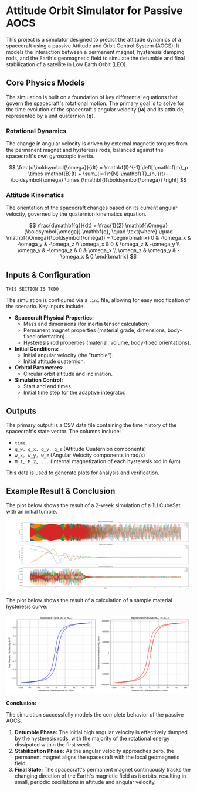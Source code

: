 # Attitude Orbit Simulator for Passive AOCS

This project is a simulator designed to predict the attitude dynamics of a spacecraft using a passive Attitude and Orbit Control System (AOCS). It models the interaction between a permanent magnet, hysteresis damping rods, and the Earth's geomagnetic field to simulate the detumble and final stabilization of a satellite in Low Earth Orbit (LEO).

## Core Physics Models

The simulation is built on a foundation of key differential equations that govern the spacecraft's rotational motion. The primary goal is to solve for the time evolution of the spacecraft's angular velocity ($\boldsymbol{\omega}$) and its attitude, represented by a unit quaternion ($\mathbf{q}$).

### Rotational Dynamics

The change in angular velocity is driven by external magnetic torques from the permanent magnet and hysteresis rods, balanced against the spacecraft's own gyroscopic inertia.

$$
\frac{d\boldsymbol{\omega}}{dt} = \mathbf{I}^{-1} \left[ \mathbf{m}_p \times \mathbf{B}(t) + \sum_{i=1}^{N} \mathbf{T}_{h,i}(t) - \boldsymbol{\omega} \times (\mathbf{I}\boldsymbol{\omega}) \right]
$$

### Attitude Kinematics

The orientation of the spacecraft changes based on its current angular velocity, governed by the quaternion kinematics equation.

$$
\frac{d\mathbf{q}}{dt} = \frac{1}{2} \mathbf{\Omega}(\boldsymbol{\omega}) \mathbf{q}, \quad \text{where} \quad
\mathbf{\Omega}(\boldsymbol{\omega}) =
\begin{bmatrix}
0 & -\omega_x & -\omega_y & -\omega_z \\
\omega_x & 0 & \omega_z & -\omega_y \\
\omega_y & -\omega_z & 0 & \omega_x \\
\omega_z & \omega_y & -\omega_x & 0
\end{bmatrix}
$$

## Inputs & Configuration

```
THIS SECTION IS TODO
```

The simulation is configured via a `.ini` file, allowing for easy modification of the scenario. Key inputs include:

*   **Spacecraft Physical Properties:**
    *   Mass and dimensions (for inertia tensor calculation).
    *   Permanent magnet properties (material grade, dimensions, body-fixed orientation).
    *   Hysteresis rod properties (material, volume, body-fixed orientations).
*   **Initial Conditions:**
    *   Initial angular velocity (the "tumble").
    *   Initial attitude quaternion.
*   **Orbital Parameters:**
    *   Circular orbit altitude and inclination.
*   **Simulation Control:**
    *   Start and end times.
    *   Initial time step for the adaptive integrator.

## Outputs

The primary output is a CSV data file containing the time history of the spacecraft's state vector. The columns include:
*   `time`
*   `q_w, q_x, q_y, q_z` (Attitude Quaternion components)
*   `w_x, w_y, w_z` (Angular Velocity components in rad/s)
*   `M_1, M_2, ...` (Internal magnetization of each hysteresis rod in A/m)

This data is used to generate plots for analysis and verification.

## Example Result & Conclusion

The plot below shows the result of a 2-week simulation of a 1U CubeSat with an initial tumble.

![Simulation Results](results/dynamics.png)

The plot below shows the result of a calculation of a sample material hysteresis curve:

![HyMu-80 Hysteresis Curve](results/hymu80_hysteresis_curve.png)

**Conclusion:**

The simulation successfully models the complete behavior of the passive AOCS.

1.  **Detumble Phase:** The initial high angular velocity is effectively damped by the hysteresis rods, with the majority of the rotational energy dissipated within the first week.
2.  **Stabilization Phase:** As the angular velocity approaches zero, the permanent magnet aligns the spacecraft with the local geomagnetic field.
3.  **Final State:** The spacecraft's permanent magnet continuously tracks the changing direction of the Earth's magnetic field as it orbits, resulting in small, periodic oscillations in attitude and angular velocity.
